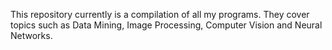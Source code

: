 This repository currently is a compilation of all my programs. They cover topics such as Data Mining, Image Processing, Computer Vision and Neural Networks.
